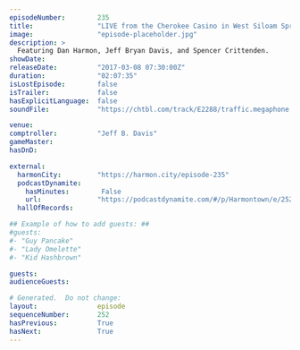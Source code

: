 ```yaml
---
episodeNumber:        235
title:                "LIVE from the Cherokee Casino in West Siloam Springs, OK"
image:                "episode-placeholder.jpg"
description: >
  Featuring Dan Harmon, Jeff Bryan Davis, and Spencer Crittenden.
showDate:             
releaseDate:          "2017-03-08 07:30:00Z"
duration:             "02:07:35"
isLostEpisode:        false
isTrailer:            false
hasExplicitLanguage:  false
soundFile:            "https://chtbl.com/track/E2288/traffic.megaphone.fm/STA8575453930.mp3"

venue:                
comptroller:          "Jeff B. Davis"
gameMaster:           
hasDnD:               

external:
  harmonCity:         "https://harmon.city/episode-235"
  podcastDynamite:
    hasMinutes:        False
    url:              "https://podcastdynamite.com/#/p/Harmontown/e/252/235"
  hallOfRecords:      

## Example of how to add guests: ##
#guests:
#- "Guy Pancake"
#- "Lady Omelette"
#- "Kid Hashbrown"

guests:
audienceGuests:

# Generated.  Do not change:
layout:               episode
sequenceNumber:       252
hasPrevious:          True
hasNext:              True
---
```


<!-- The episode description will be rendered here -->
<!-- Add your content below here -->


